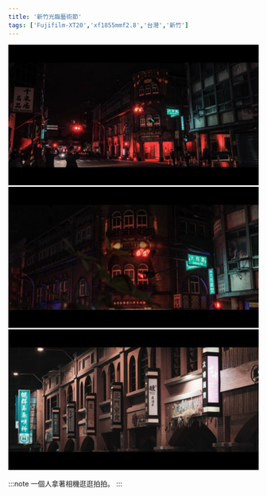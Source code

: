 ```yaml
---
title: '新竹光臨藝術節'
tags: ['Fujifilm-XT20','xf1855mmf2.8','台灣','新竹']
---
```

![001](./img/instagram_output/202110/002.webp)
![002](./img/instagram_output/202110/001.webp)
![003](./img/instagram_output/202110/003.webp)

:::note 
一個人拿著相機逛逛拍拍。
:::